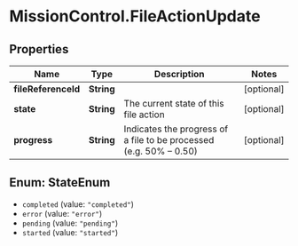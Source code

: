 # MissionControl.FileActionUpdate

## Properties
Name | Type | Description | Notes
------------ | ------------- | ------------- | -------------
**fileReferenceId** | **String** |  | [optional] 
**state** | **String** | The current state of this file action | [optional] 
**progress** | **String** | Indicates the progress of a file to be processed (e.g. 50% – 0.50) | [optional] 

<a name="StateEnum"></a>
## Enum: StateEnum

* `completed` (value: `"completed"`)
* `error` (value: `"error"`)
* `pending` (value: `"pending"`)
* `started` (value: `"started"`)

